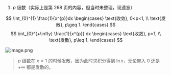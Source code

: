 
1. $p$ 级数（实际上是第 268 页的内容，但当时未整理，现遗忘）

$$
\int_{0}^{1} \frac{1}{x^{p}}dx
\begin{cases}
\text{收敛}, 0<p<1, \\
\text{发散}, p\geq 1.
\end{cases}
$$
$$
\int_{0}^{+\infty} \frac{1}{x^{p}} dx
\begin{cases}
\text{收敛}, p>1, \\
\text{发散}, p\leq 1.
\end{cases}
$$

![image.png](https://ccccooh.oss-cn-hangzhou.aliyuncs.com/img/202510042120599.png)

> $p$ 级数在 $x=1$ 的时候发散，因为此时求积分得到 $\ln x$，无论带入 $0$ 还是 $+\infty$ 都是发散的。

